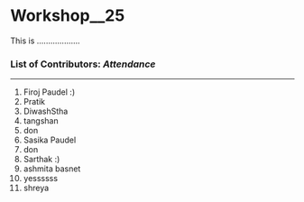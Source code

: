 # Workshop__25
This is ...................

### List of Contributors: _Attendance_
---
1. Firoj Paudel :)
2. Pratik 
3. DiwashStha
4. tangshan
5. don
6. Sasika Paudel
7. don
8.  Sarthak :)
9.  ashmita basnet
3. yessssss
4. shreya



